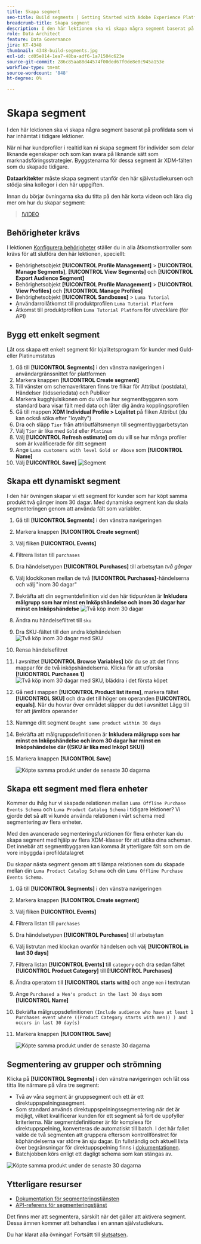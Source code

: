 ```yaml
---
title: Skapa segment
seo-title: Build segments | Getting Started with Adobe Experience Platform for Data Architects and Data Engineers
breadcrumb-title: Skapa segment
description: I den här lektionen ska vi skapa några segment baserat på profildata som vi har inhämtat i tidigare lektioner.
role: Data Architect
feature: Data Governance
jira: KT-4348
thumbnail: 4348-build-segments.jpg
exl-id: cd05e814-1ea7-48ba-adf6-1a71504c623e
source-git-commit: 286c85aa88d44574f00ded67f0de8e0c945a153e
workflow-type: tm+mt
source-wordcount: '848'
ht-degree: 0%

---
```


# Skapa segment

<!-- 30 min-->
I den här lektionen ska vi skapa några segment baserat på profildata som vi har inhämtat i tidigare lektioner.

När ni har kundprofiler i realtid kan ni skapa segment för individer som delar liknande egenskaper och som kan svara på liknande sätt som marknadsföringsstrategier. Byggstenarna för dessa segment är XDM-fälten som du skapade tidigare.

**Dataarkitekter** måste skapa segment utanför den här självstudiekursen och stödja sina kollegor i den här uppgiften.

Innan du börjar övningarna ska du titta på den här korta videon och lära dig mer om hur du skapar segment:
>[!VIDEO](https://video.tv.adobe.com/v/27254?learn=on&enablevpops)


## Behörigheter krävs

I lektionen [Konfigurera behörigheter](configure-permissions.md) ställer du in alla åtkomstkontroller som krävs för att slutföra den här lektionen, speciellt:

* Behörighetsobjekt **[!UICONTROL Profile Management]** > **[!UICONTROL Manage Segments]**, **[!UICONTROL View Segments]** och **[!UICONTROL Export Audience Segment]**
* Behörighetsobjekt **[!UICONTROL Profile Management]** > **[!UICONTROL View Profiles]** och **[!UICONTROL Manage Profiles]**
* Behörighetsobjekt **[!UICONTROL Sandboxes]** > `Luma Tutorial`
* Användarrollåtkomst till produktprofilen `Luma Tutorial Platform`
* Åtkomst till produktprofilen `Luma Tutorial Platform` för utvecklare (för API)

## Bygg ett enkelt segment

Låt oss skapa ett enkelt segment för lojalitetsprogram för kunder med Guld- eller Platinumstatus

1. Gå till **[!UICONTROL Segments]** i den vänstra navigeringen i användargränssnittet för plattformen
1. Markera knappen **[!UICONTROL Create segment]**
1. Till vänster om schemaverktaren finns tre flikar för Attribut (postdata), Händelser (tidsseriedata) och Publiker
1. Markera kugghjulsikonen om du vill se hur segmentbyggaren som standard bara visar fält med data och låter dig ändra kopplingsprofilen
1. Gå till mappen **XDM Individual Profile > Lojalitet** på fliken Attribut (du kan också söka efter &quot;loyalty&quot;)
1. Dra och släpp `Tier` från attributfältsmenyn till segmentbyggarbetsytan
1. Välj `Tier` är lika med `Gold` eller `Platinum`
1. Välj **[!UICONTROL Refresh estimate]** om du vill se hur många profiler som är kvalificerade för ditt segment
1. Ange `Luma customers with level Gold or Above` som **[!UICONTROL Name]**
1. Välj **[!UICONTROL Save]**
   ![Segment](assets/segment-goldOrAbove.png)

<!--## Build a sequential segment-->

## Skapa ett dynamiskt segment

I den här övningen skapar vi ett segment för kunder som har köpt samma produkt två gånger inom 30 dagar. Med dynamiska segment kan du skala segmenteringen genom att använda fält som variabler.

1. Gå till **[!UICONTROL Segments]** i den vänstra navigeringen
1. Markera knappen **[!UICONTROL Create segment]**
1. Välj fliken **[!UICONTROL Events]**
1. Filtrera listan till `purchases`
1. Dra händelsetypen **[!UICONTROL Purchases]** till arbetsytan _två gånger_
1. Välj klockikonen mellan de två **[!UICONTROL Purchases]**-händelserna och välj &quot;inom 30 dagar&quot;
1. Bekräfta att din segmentdefinition vid den här tidpunkten är **Inkludera målgrupp som har minst en Inköpshändelse och inom 30 dagar har minst en Inköpshändelse**
   ![Två köp inom 30 dagar](assets/segment-twoPurchases.png)
1. Ändra nu händelsefiltret till `sku`
1. Dra SKU-fältet till den andra köphändelsen
   ![Två köp inom 30 dagar med SKU](assets/segment-twoPurchases-addSku.png)
1. Rensa händelsefiltret
1. I avsnittet **[!UICONTROL Browse Variables]** bör du se att det finns mappar för de två inköpshändelserna. Klicka för att utforska **[!UICONTROL Purchases 1]**\
   ![Två köp inom 30 dagar med SKU, bläddra i det första köpet](assets/segment-twoPurchases-browsePurchaseOne.png)
1. Gå ned i mappen **[!UICONTROL Product list items]**, markera fältet **[!UICONTROL SKU]** och dra det till höger om operanden **[!UICONTROL equals]**. När du hovrar över området släpper du det i avsnittet Lägg till för att jämföra operander
1. Namnge ditt segment `Bought same product within 30 days`
1. Bekräfta att målgruppsdefinitionen är **Inkludera målgrupp som har minst en Inköpshändelse och inom 30 dagar har minst en Inköpshändelse där ((SKU är lika med Inköp1 SKU))**
1. Markera knappen **[!UICONTROL Save]**

   ![Köpte samma produkt under de senaste 30 dagarna](assets/segment-boughtSameProduct.png)

## Skapa ett segment med flera enheter

Kommer du ihåg hur vi skapade relationen mellan `Luma Offline Purchase Events Schema` och `Luma Product Catalog Schema` i tidigare lektioner? Vi gjorde det så att vi kunde använda relationen i vårt schema med segmentering av flera enheter.

Med den avancerade segmenteringsfunktionen för flera enheter kan du skapa segment med hjälp av flera XDM-klasser för att utöka dina scheman. Det innebär att segmentbyggaren kan komma åt ytterligare fält som om de vore inbyggda i profildatalagret

Du skapar nästa segment genom att tillämpa relationen som du skapade mellan din `Luma Product Catalog Schema` och din `Luma Offline Purchase Events Schema`.

1. Gå till **[!UICONTROL Segments]** i den vänstra navigeringen
1. Markera knappen **[!UICONTROL Create segment]**
1. Välj fliken **[!UICONTROL Events]**
1. Filtrera listan till `purchases`
1. Dra händelsetypen **[!UICONTROL Purchases]** till arbetsytan
1. Välj listrutan med klockan ovanför händelsen och välj **[!UICONTROL in last 30 days]**
1. Filtrera listan **[!UICONTROL Events]** till `category` och dra sedan fältet **[!UICONTROL Product Category]** till **[!UICONTROL Purchases]**
1. Ändra operatorn till **[!UICONTROL starts with]** och ange `men` i textrutan
1. Ange `Purchased a Men's product in the last 30 days` som **[!UICONTROL Name]**
1. Bekräfta målgruppsdefinitionen `(Include audience who have at least 1 Purchases event where ((Product Category starts with men)) ) and occurs in last 30 day(s)`
1. Markera knappen **[!UICONTROL Save]**

   ![Köpte samma produkt under de senaste 30 dagarna](assets/segment-purchasedMens.png)

## Segmentering av grupper och strömning

Klicka på **[!UICONTROL Segments]** i den vänstra navigeringen och låt oss titta lite närmare på våra tre segment:

* Två av våra segment är gruppsegment och ett är ett direktuppspelningssegment.
* Som standard används direktuppspelningssegmentering när det är möjligt, vilket kvalificerar kunden för ett segment så fort de uppfyller kriterierna. När segmentdefinitioner är för komplexa för direktuppspelning, konverteras de automatiskt till batch. I det här fallet valde de två segmenten att gruppera eftersom kontrollfönstret för köphändelserna var större än sju dagar. En fullständig och aktuell lista över begränsningar för direktuppspelning finns i [dokumentationen](https://experienceleague.adobe.com/docs/experience-platform/segmentation/ui/streaming-segmentation.html?lang=sv-SE).
* Batchjobben körs enligt ett dagligt schema som kan stängas av.

![Köpte samma produkt under de senaste 30 dagarna](assets/segment-review.png)

## Ytterligare resurser

* [Dokumentation för segmenteringstjänsten](https://experienceleague.adobe.com/docs/experience-platform/segmentation/home.html?lang=sv-SE)
* [API-referens för segmenteringstjänst](https://www.adobe.io/experience-platform-apis/references/segmentation/)

Det finns mer att segmentera, särskilt när det gäller att aktivera segment. Dessa ämnen kommer att behandlas i en annan självstudiekurs.

Du har klarat alla övningar! Fortsätt till [slutsatsen](conclusion.md).
